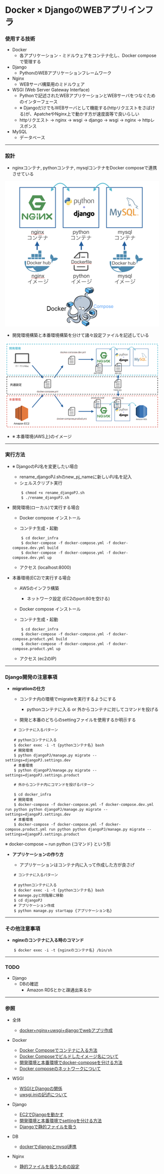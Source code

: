 # Docker × DjangoのWEBアプリインフラ

### 使用する技術

- Docker
	- 各アプリケーション・ミドルウェアをコンテナ化し、Docker composeで管理する
- Django
	- PythonのWEBアプリケーションフレームワーク
- Nginx
	- WEBサーバ構築用のミドルウェア
- WSGI (Web Server Gateway Interface)
	- Pythonで記述されたWEBアプリケーションとWEBサーバをつなぐためのインターフェース
	- ※ DjangoだけでもWEBサーバとして機能する(httpリクエストをさばける)が、ApatcheやNginx上で動かす方が速度面等で良いらしい 
	- httpリクエスト → nginx → wsgi → django → wsgi → nginx → httpレスポンス
- MySQL
	- データベース 

-----

### 設計

- nginxコンテナ, pythonコンテナ, mysqlコンテナをDocker composeで連携させている 

![コンテナ構成](img/コンテナ構成.png)

- 開発環境構築と本番環境構築を分けて諸々設定ファイルを記述している

![開発と本番](img/開発と本番.png)


- ※ 本番環境(AWS上)のイメージ

----

### 実行方法

- ※ DjangoのPJ名を変更したい場合
	- rename\_djangoPJ.shのnew\_pj\_nameに新しいPJ名を記入
	- シェルスクリプト実行  

	```
		$ chmod +x rename_djangoPJ.sh
		$ ./rename_djangoPJ.sh
	```

- 開発環境(ローカル)で実行する場合

	- Docker compose インストール

	- コンテナ生成・起動

	```
		$ cd docker_infra
		$ docker-compose -f docker-compose.yml -f docker-compose.dev.yml build  
		$ docker-compose -f docker-compose.yml -f docker-compose.dev.yml up
	```
	
	- アクセス (localhost:8000) 
	

- 本番環境(EC2)で実行する場合
	- AWSのインフラ構築	 	

		- ネットワーク設定 (EC2のport:80を空ける)
	
	- Docker compose インストール

	- コンテナ生成・起動

	```
		$ cd docker_infra
		$ docker-compose -f docker-compose.yml -f docker-compose.product.yml build  
		$ docker-compose -f docker-compose.yml -f docker-compose.product.yml up
	```
	
	- アクセス (ec2のIP)

---
### Django開発の注意事項

- <b>migrationの仕方</b>

	- コンテナ内の環境でmigrateを実行するようにする
		- pythonコンテナに入る or 外からコンテナに対してコマンドを投げる 
   
	- 開発と本番のどちらのsettingファイルを使用するか明示する

```
	# コンテナに入るパターン
	
	# pythonコンテナに入る
	$ docker exec -i -t {pythonコンテナ名} bash
	# 開発環境
	$ python djangoPJ/manage.py migrate --settings=djangoPJ.settings.dev
	# 本番環境
	$ python djangoPJ/manage.py migrate --settings=djangoPJ.settings.product
```

```
	# 外からコンテナ内にコマンドを投げるパターン
	
	$ cd docker_infra
	# 開発環境
	$ docker-compose -f docker-compose.yml -f docker-compose.dev.yml run python python djangoPJ/manage.py migrate --settings=djangoPJ.settings.dev
	# 本番環境
	$ docker-compose -f docker-compose.yml -f docker-compose.product.yml run python python djangoPJ/manage.py migrate --settings=djangoPJ.settings.product

``` 
※ docker-compose ~ run python {コマンド} という形 


- <b>アプリケーションの作り方</b>

	- アプリケーションはコンテナ内に入って作成した方が良さげ

```
	# コンテナに入るパターン
	
	# pythonコンテナに入る
	$ docker exec -i -t {pythonコンテナ名} bash
	# manege.pyと同階層に移動
	$ cd djangoPJ
	# アプリケーション作成
	$ python manage.py startapp {アプリケーション名}
```

---
### その他注意事項

- <b>nginxのコンテナに入る時のコマンド</b>

```
	$ docker exec -i -t {nginxのコンテナ名} /bin/sh	
```


---

### TODO

- Django
	- DBの確認
		- Amazon RDSとかと疎通出来るか

---

### 参照

- 全体
	- [docker+nginx+uwsgi+djangoでwebアプリ作成](https://qiita.com/hayatetabata/items/7b51acedeb3d4e84dd12) 

- Docker
	- [Docker Composeでコンテナに入る方法](https://qiita.com/setouchi/items/ebfeefb7d5b129002177) 
	- [Docker Composeでビルドしたイメージ名について](https://amaya382.hatenablog.jp/entry/2017/04/03/034002)
	- [開発環境と本番環境でdocker-composeを分ける方法](https://qiita.com/urouro_n/items/6a026eb635cc7d0e034f)
	- [Docker composeのネットワークについて](https://qiita.com/roba4coding/items/efd3a38db08eb476d412)
	
- WSGI
	- [WSGIとDjangoの関係](http://d.hatena.ne.jp/hirokiky/20121001/1349098637) 
	- [uwsgi.iniの記述について](https://qiita.com/hogemax/items/a3b04f0e848f52ff888e)

- Django
	- [EC2でDjangoを動かす](https://qiita.com/kur/items/fb75354ee53671c79614) 
	- [開発環境と本番環境でsettingを分ける方法](https://qiita.com/okoppe8/items/e60d35f55188c0ab9ecc)
	- [Djangoで静的ファイルを扱う](http://djandjan.hateblo.jp/entry/2018/03/08/225014) 

- DB
	- [dockerでdjangoとmysql連携](https://qiita.com/cortyuming/items/e587fc045ee7424466b0) 

- Nginx
	- [静的ファイルを扱うための設定](https://qiita.com/NickelCreate/items/bed3dc9d088b57127ba7)
